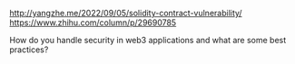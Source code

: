 http://yangzhe.me/2022/09/05/solidity-contract-vulnerability/
https://www.zhihu.com/column/p/29690785

How do you handle security in web3 applications and what are some best practices?